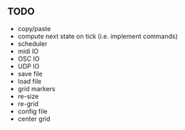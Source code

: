 ## TODO

* copy/paste
* compute next state on tick (i.e. implement commands)
* scheduler
* midi IO
* OSC IO
* UDP IO
* save file
* load file
* grid markers
* re-size
* re-grid
* config file
* center grid